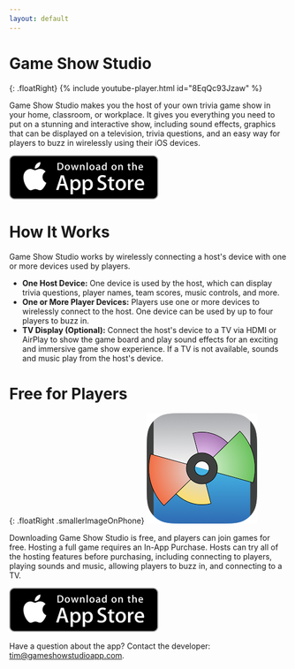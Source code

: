 ```yaml
---
layout: default
---
```


# Game Show Studio

{: .floatRight}
{% include youtube-player.html id="8EqQc93Jzaw" %}

Game Show Studio makes you the host of your own trivia game show in your home, classroom, or workplace. It gives you everything you need to put on a stunning and interactive show, including sound effects, graphics that can be displayed on a television, trivia questions, and an easy way for players to buzz in wirelessly using their iOS devices.

[![download on the app store](images/appstorebadge.svg)](https://itunes.apple.com/us/app/game-show-studio/id924249807?ls=1&mt=8)

# How It Works

Game Show Studio works by wirelessly connecting a host's device with one or more devices used by players.

* **One Host Device:** One device is used by the host, which can display trivia questions, player names, team scores, music controls, and more.
* **One or More Player Devices:** Players use one or more devices to wirelessly connect to the host. One device can be used by up to four players to buzz in.
* **TV Display (Optional):** Connect the host's device to a TV via HDMI or AirPlay to show the game board and play sound effects for an exciting and immersive game show experience. If a TV is not available, sounds and music play from the host's device.

# Free for Players

{: .floatRight .smallerImageOnPhone}
![game-show-studio-app-icon](/images/gss-rounded-icon-200.png)

Downloading Game Show Studio is free, and players can join games for free. Hosting a full game requires an In-App Purchase. Hosts can try all of the hosting features before purchasing, including connecting to players, playing sounds and music, allowing players to buzz in, and connecting to a TV.

[![download on the app store](images/appstorebadge.svg)](https://itunes.apple.com/us/app/game-show-studio/id924249807?ls=1&mt=8)

Have a question about the app? Contact the developer: [tim@gameshowstudioapp.com](mailto:tim@gameshowstudioapp.com).
